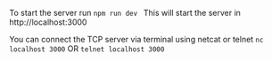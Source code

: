To start the server run ```npm run dev ```
This will start the server in http://localhost:3000

You can connect the TCP server via terminal using netcat or telnet ```nc localhost 3000``` OR ```telnet localhost 3000```
